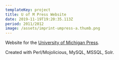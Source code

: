 ```yaml
---
templateKey: project
title: U of M Press Website
date: 2019-11-19T19:20:35.113Z
period: 2011/2012
image: /assets/imprint-umpress-a.thumb.png
---
```

Website for the [University of Michigan Press](https://www.press.umich.edu/).

Created with Perl/Mojolicious, MySQL, MSSQL, Solr.
